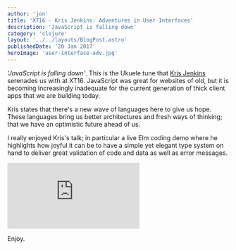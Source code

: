 ```yaml
---
author: 'jon'
title: 'XT16 - Kris Jenkins: Adventures in User Interfaces'
description: 'JavaScript is falling down'
category: 'clojure'
layout: '../../layouts/BlogPost.astro'
publishedDate: '20 Jan 2017'
heroImage: 'user-interface-adv.jpg'
---
```


_\'JavaScript is falling down\'_. This is the Ukuele tune that [Kris
Jenkins](https://github.com/krisajenkins) serenades us with at XT16.
JavaScript was great for websites of old, but it is becoming
increasingly inadequate for the current generation of thick client apps
that we are building today.

Kris states that there's a new wave of languages here to give us hope.
These languages bring us better architectures and fresh ways of
thinking; that we have an optimistic future ahead of us.

I really enjoyed Kris's talk; in particular a live Elm coding demo where
he highlights how joyful it can be to have a simple yet elegant type
system on hand to deliver great validation of code and data as well as
error messages.

<iframe class="aspect-video w-full" src="https://www.youtube.com/embed/yF1tX60sRQk" title="XT16 - Kris Jenkins - Adventures in User Interfaces" frameborder="0" allow="accelerometer; autoplay; clipboard-write; encrypted-media; gyroscope; picture-in-picture" allowfullscreen></iframe>

Enjoy.
